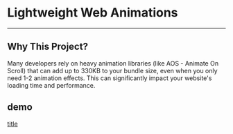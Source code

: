 ﻿# Lightweight Web Animations
 ---
## Why This Project?
Many developers rely on heavy animation libraries (like AOS -
Animate On Scroll) that can add up to 330KB to your bundle size,
even when you only need 1-2 animation effects. This can
significantly impact your website's loading time and performance.

## demo
[title](https://aymaq-code.github.io/Lightweight-Web-Animations/)
